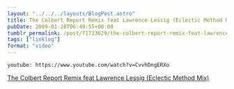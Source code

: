```yaml
---
layout: "../../../layouts/BlogPost.astro"
title: The Colbert Report Remix feat Lawrence Lessig (Eclectic Method Mix)
pubDate: 2009-01-20T06:49:55+00:00
tumblr_permalink: /post/71733629/the-colbert-report-remix-feat-lawrence-lessig
tags: ["linklog"]
format: "video"
---
```


`youtube: https://www.youtube.com/watch?v=CvvhDngERXo`

[The Colbert Report Remix feat Lawrence Lessig (Eclectic Method Mix)][1]

[1]: https://www.youtube.com/watch?v=CvvhDngERXo
